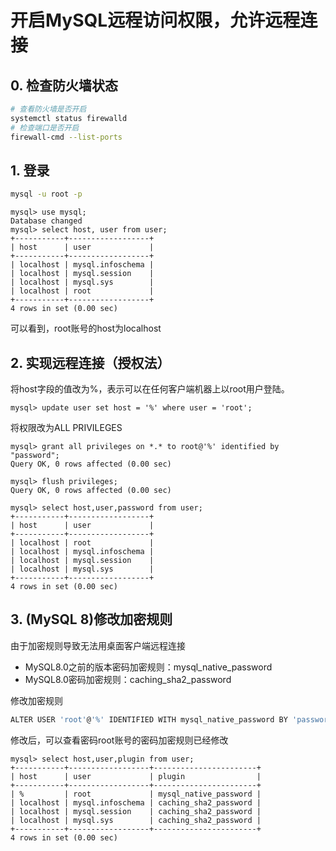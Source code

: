 # 开启MySQL远程访问权限，允许远程连接

## 0. 检查防火墙状态

```bash
# 查看防火墙是否开启
systemctl status firewalld
# 检查端口是否开启
firewall-cmd --list-ports
```

## 1. 登录

```bash
mysql -u root -p
```

```mysql
mysql> use mysql;
Database changed
mysql> select host, user from user;
+-----------+------------------+
| host      | user             |
+-----------+------------------+
| localhost | mysql.infoschema |
| localhost | mysql.session    |
| localhost | mysql.sys        |
| localhost | root             |
+-----------+------------------+
4 rows in set (0.00 sec)
```

可以看到，root账号的host为localhost

## 2. 实现远程连接（授权法）

将host字段的值改为%，表示可以在任何客户端机器上以root用户登陆。

```mysql
mysql> update user set host = '%' where user = 'root';
```

将权限改为ALL PRIVILEGES

```mysql
mysql> grant all privileges on *.* to root@'%' identified by "password";
Query OK, 0 rows affected (0.00 sec)

mysql> flush privileges;
Query OK, 0 rows affected (0.00 sec)

mysql> select host,user,password from user;
+-----------+------------------+
| host      | user             |
+-----------+------------------+
| localhost | root             |
| localhost | mysql.infoschema |
| localhost | mysql.session    |
| localhost | mysql.sys        |
+-----------+------------------+
4 rows in set (0.00 sec)
```

## 3. (MySQL 8)修改加密规则

由于加密规则导致无法用桌面客户端远程连接

- MySQL8.0之前的版本密码加密规则：mysql_native_password
- MySQL8.0密码加密规则：caching_sha2_password

修改加密规则

```bash
ALTER USER 'root'@'%' IDENTIFIED WITH mysql_native_password BY 'password';
```

修改后，可以查看密码root账号的密码加密规则已经修改

```mysql
mysql> select host,user,plugin from user;
+-----------+------------------+-----------------------+
| host      | user             | plugin                |
+-----------+------------------+-----------------------+
| %         | root             | mysql_native_password |
| localhost | mysql.infoschema | caching_sha2_password |
| localhost | mysql.session    | caching_sha2_password |
| localhost | mysql.sys        | caching_sha2_password |
+-----------+------------------+-----------------------+
4 rows in set (0.00 sec)
```

